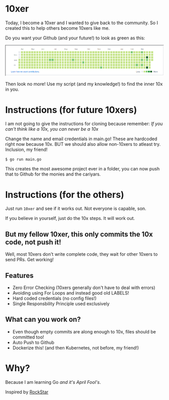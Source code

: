 # 10xer

Today, I become a 10xer and I wanted to give back to the community.
So I created this to help others become 10xers like me.

Do you want your Github (and your future!) to look as green as this:

![GREEN FUTURE](10x.png)

Then look no more! Use my script (and my knowledge!) to find the inner
10x in you.

# Instructions (for future 10xers)

I am not going to give the instructions for cloning because remember:
_If you can't think like a 10x, you can never be a 10x_

Change the name and email credentials in main.go!
These are hardcoded right now because 10x.
BUT we should also allow non-10xers to atleast try. Inclusion, my friend!

```
$ go run main.go
```

This creates the most awesome project ever in a folder, you can now push
that to Github for the monies and the cariyars.

# Instructions (for the others)

Just run `10xer` and see if it works out. Not everyone is capable, son.

If you believe in yourself, just do the 10x steps. It will work out.

## But my fellow 10xer, this only commits the 10x code, not push it!

Well, most 10xers don't write complete code, they wait for other 10xers
to send PRs. Get working!

## Features

- Zero Error Checking (10xers generally don't have to deal with errors)
- Avoiding using For Loops and instead good old LABELS!
- Hard coded credentials (no config files!)
- Single Responsbility Principle used exclusively

## What can you work on?

- Even though empty commits are along enough to 10x, files should be committed too!
- Auto Push to Github
- Dockerize this! (and then Kubernetes, not before, my friend!)

# Why?

Because I am learning Go _and it's April Fool's_.

Inspired by [RockStar](https://github.com/avinassh/rockstar)